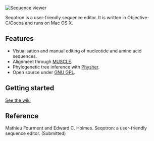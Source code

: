 ![Sequence viewer](http://mateo.fourment.free.fr/software/seqotron/seqotron-screenshot.png "Seqotron sequence viewer")

Seqotron is a user-friendly sequence editor. It is written in Objective-C/Cocoa and runs on Mac OS X.

## Features

* Visualisation and manual editing of nucleotide and amino acid sequences.
* Alignment through [MUSCLE](http://www.drive5.com/muscle).
* Phylogenetic tree inference with [Physher](http://github.com/4ment/physher).
* Open source under [GNU GPL](http://www.gnu.org/copyleft/gpl.html).

## Getting started

[See the wiki](https://github.com/4ment/seqotron/wiki)

## Reference

Mathieu Fourment and Edward C. Holmes. Seqotron: a user-friendly sequence editor. (Submitted)